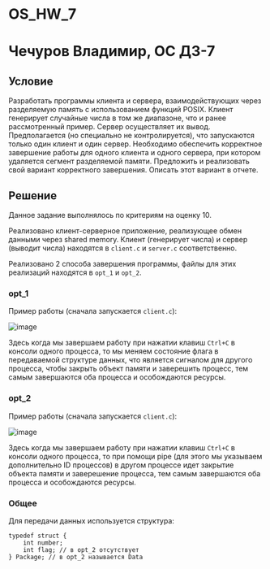 # OS_HW_7
# Чечуров Владимир, ОС ДЗ-7

## Условие

Разработать программы клиента и сервера, взаимодействующих через разделяемую память с использованием функций POSIX. Клиент генерирует случайные числа в том же диапазоне, что и ранее рассмотренный пример. Сервер осуществляет их вывод. Предполагается (но специально не контролируется), что запускаются только один клиент и один сервер. Необходимо обеспечить корректное завершение работы для одного клиента и одного сервера, при котором удаляется сегмент разделяемой памяти. Предложить и реализовать свой вариант корректного завершения. Описать этот вариант в отчете.

## Решение

Данное задание выполнялось по критериям на оценку 10.

Реализовано клиент-серверное приложение, реализующее обмен данными через shared memory. Клиент (генерирует числа) и сервер (выводит числа) находятся в `client.c` и `server.c` соответственно.

Реализовано 2 способа завершения программы, файлы для этих реализаций находятся в `opt_1` и `opt_2`.

### opt_1

Пример работы (сначала запускается `client.c`):

![image](https://github.com/vladimirch-afk/OS_HW_7/assets/93833696/fd38e9af-ea23-41fd-ae4e-469478ca5370)


Здесь когда мы завершаем работу при нажатии клавиш `Ctrl+C` в консоли одного процесса, то мы меняем состояние флага в передаваемой структуре данных, что является сигналом для другого процесса, чтобы закрыть объект памяти и заверешить процесс, тем самым завершаются оба процесса и особождаются ресурсы.

### opt_2

Пример работы (сначала запускается `client.c`):

![image](https://github.com/vladimirch-afk/OS_HW_7/assets/93833696/48552f67-d7a2-43b8-a2de-c4289d46943e)


Здесь когда мы завершаем работу при нажатии клавиш `Ctrl+C` в консоли одного процесса, то при помощи pipe (для этого мы указываем дополнительно ID процессов) в другом процессе идет закрытие объекта памяти и заверешение процесса, тем самым завершаются оба процесса и особождаются ресурсы.

### Общее

Для передачи данных используется структура:

```
typedef struct {
    int number;
    int flag; // в opt_2 отсутствует
} Package; // в opt_2 называется Data
```

